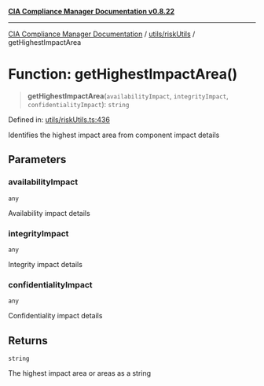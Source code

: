 [**CIA Compliance Manager Documentation v0.8.22**](../../../README.md)

***

[CIA Compliance Manager Documentation](../../../modules.md) / [utils/riskUtils](../README.md) / getHighestImpactArea

# Function: getHighestImpactArea()

> **getHighestImpactArea**(`availabilityImpact`, `integrityImpact`, `confidentialityImpact`): `string`

Defined in: [utils/riskUtils.ts:436](https://github.com/Hack23/cia-compliance-manager/blob/5eebba14bef5523072dd8c486c1cd0c7c18766fc/src/utils/riskUtils.ts#L436)

Identifies the highest impact area from component impact details

## Parameters

### availabilityImpact

`any`

Availability impact details

### integrityImpact

`any`

Integrity impact details

### confidentialityImpact

`any`

Confidentiality impact details

## Returns

`string`

The highest impact area or areas as a string
